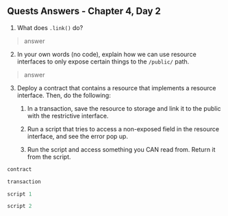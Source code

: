 ## Quests Answers - Chapter 4, Day 2

1. What does `.link()` do?
> answer

2. In your own words (no code), explain how we can use resource interfaces to only expose certain things to the `/public/` path.
> answer

3. Deploy a contract that contains a resource that implements a resource interface. Then, do the following:

    1) In a transaction, save the resource to storage and link it to the public with the restrictive interface. 

    2) Run a script that tries to access a non-exposed field in the resource interface, and see the error pop up.

    3) Run the script and access something you CAN read from. Return it from the script.

```swift
contract
```

```swift
transaction
```

```swift
script 1
```

```swift
script 2
```
